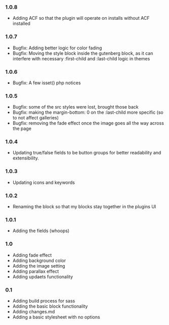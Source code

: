 ### 1.0.8 
* Adding ACF so that the plugin will operate on installs without ACF installed

### 1.0.7
* Bugfix: Adding better logic for color fading
* Bugfix: Moving the style block inside the gutenberg block, as it can interfere with necessary :first-child and :last-child logic in themes

### 1.0.6
* Bugfix: A few isset() php notices

### 1.0.5
* Bugfix: some of the src styles were lost, brought those back
* Bugfix: making the margin-bottom: 0 on the :last-child more specific (so to not affect galleries)
* Bugfix: removing the fade effect once the image goes all the way across the page

### 1.0.4
* Updating true/false fields to be button groups for better readability and extensibility.

### 1.0.3
* Updating icons and keywords

### 1.0.2 
* Renaming the block so that my blocks stay together in the plugins UI

### 1.0.1
* Adding the fields (whoops)

### 1.0
* Adding fade effect
* Adding background color
* Adding the image setting
* Adding parallax effect
* Adding updaets functionality

### 0.1
* Adding build process for sass
* Adding the basic block functionality
* Adding changes.md
* Adding a basic stylesheet with no options